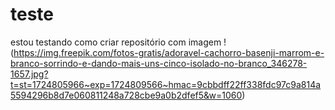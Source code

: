 # teste
estou testando como criar repositório com imagem
!(https://img.freepik.com/fotos-gratis/adoravel-cachorro-basenji-marrom-e-branco-sorrindo-e-dando-mais-uns-cinco-isolado-no-branco_346278-1657.jpg?t=st=1724805966~exp=1724809566~hmac=9cbbdff22ff338fdc97c9a814a5594296b8d7e060811248a728cbe9a0b2dfef5&w=1060)
